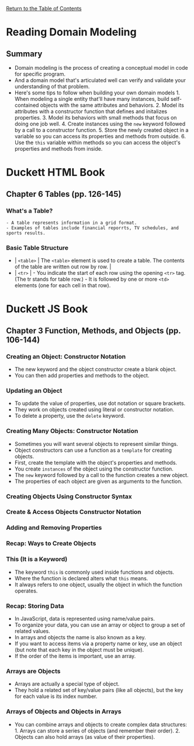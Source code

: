 [Return to the Table of Contents](README.md)

# Reading Domain Modeling
  ## Summary
   - Domain modeling is the process of creating a conceptual model in code for specific program.
   - And a domain model that's articulated well can verify and validate your understanding of that problem.
   - Here's some tips to follow when building your own domain models
    1. When modeling a single entity that'll have many instances, build self-contained objects with the same attributes and behaviors.
    2. Model its attributes with a constructor function that defines and initalizes properties.
    3. Model its behaviors with small methods that focus on doing one job well.
    4. Create instances using the `new` keyword followed by a call to a constructor function.
    5. Store the newly created object in a variable so you can access its properties and methods from outside.
    6. Use the `this` variable within methods so you can access the object's properties and methods from inside.


# Duckett HTML Book
  ## Chapter 6 Tables (pp. 126-145)
   ### What's a Table?
    - A table represents information in a grid format.
    - Examples of tables include financial reporrts, TV schedules, and sports results.
   
   ### Basic Table Structure
   - | `<table>` | The `<table>` element is used to create a table. The contents of the table are written out row by row. |
   - | `<tr>` |
    - You indicate the start of each row using the opening `<tr>` tag. (The tr stands for table row.)
    - It is followed by one or more `<td>` elements (one for each cell in that row).

   

# Duckett JS Book
  ## Chapter 3 Function, Methods, and Objects (pp. 106-144)
   ### Creating an Object: Constructor Notation
   - The new keyword and the object constructor create a blank object.
   - You can then add properties and methods to the object.
   ### Updating an Object
   - To update the value of properties, use dot notation or square brackets.
   - They work on objects created using literal or constructor notation.
   - To delete a property, use the `delete` keyword.
   ### Creating Many Objects: Constructor Notation
   - Sometimes you will want several objects to represent similar things.
   - Object constructors can use a function as a `template` for creating objects.
   - First, create the template with the object's properties and methods.
   - You create `instances` of the object using the constructor function.
   - The `new` keyword followed by a call to the function creates a new object.
   - The properties of each object are given as arguments to the function.
   ### Creating Objects Using Constructor Syntax
   ### Create & Access Objects Constructor Notation
   ### Adding and Removing Properties
   ### Recap: Ways to Create Objects
   ### This (It is a Keyword)
   - The keyword `this` is commonly used inside functions and objects.
   - Where the function is declared alters what `this` means.
   - It always refers to one object, usually the object in which the function operates.
   ### Recap: Storing Data
   - In JavaScript, data is represented using name/value pairs.
   - To organize your data, you can use an array or object to group a set of related values.
   - In arrays and objects the name is also known as a key.
   - If you want to access items via a property name or key, use an object (but note that each key in the object must be unique).
   - If the order of the items is important, use an array.
   ### Arrays are Objects
   - Arrays are actually a special type of object.
   - They hold a related set of key/value pairs (like all objects), but the key for each value is its index number.
   ### Arrays of Objects and Objects in Arrays
   - You can combine arrays and objects to create complex data structures:
    1. Arrays can store a series of objects (and remember their order).
    2. Objects can also hold arrays (as value of their properties).